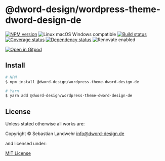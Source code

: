 <!-- TITLE/ -->
# @dword-design/wordpress-theme-dword-design-de
<!-- /TITLE -->

<!-- BADGES/ -->
[![NPM version](https://img.shields.io/npm/v/@dword-design/wordpress-theme-dword-design-de.svg)](https://npmjs.org/package/@dword-design/wordpress-theme-dword-design-de)
![Linux macOS Windows compatible](https://img.shields.io/badge/os-linux%20%7C%C2%A0macos%20%7C%C2%A0windows-blue)
[![Build status](https://img.shields.io/github/workflow/status/dword-design/wordpress-theme-dword-design.de/build)](https://github.com/dword-design/wordpress-theme-dword-design.de/actions)
[![Coverage status](https://img.shields.io/coveralls/dword-design/wordpress-theme-dword-design.de)](https://coveralls.io/github/dword-design/wordpress-theme-dword-design.de)
[![Dependency status](https://img.shields.io/david/dword-design/wordpress-theme-dword-design.de)](https://david-dm.org/dword-design/wordpress-theme-dword-design.de)
![Renovate enabled](https://img.shields.io/badge/renovate-enabled-brightgreen)

[![Open in Gitpod](https://gitpod.io/button/open-in-gitpod.svg)](https://gitpod.io/#https://github.com/dword-design/wordpress-theme-dword-design.de)
<!-- /BADGES -->

<!-- DESCRIPTION/ -->

<!-- /DESCRIPTION -->

<!-- INSTALL/ -->
## Install

```bash
# NPM
$ npm install @dword-design/wordpress-theme-dword-design-de

# Yarn
$ yarn add @dword-design/wordpress-theme-dword-design-de
```
<!-- /INSTALL -->

<!-- LICENSE/ -->
## License

Unless stated otherwise all works are:

Copyright &copy; Sebastian Landwehr <info@dword-design.de>

and licensed under:

[MIT License](https://opensource.org/licenses/MIT)
<!-- /LICENSE -->
